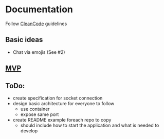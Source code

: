 # Documentation

Follow [CleanCode](https://clean-code-developer.com) guidelines

## Basic ideas
- Chat via emojis (See #2)

## [MVP](./MVP.md)

## ToDo:
- create specification for socket connection
- design basic architecture for everyone to follow
  - use container
  - expose same port
- create README example foreach repo to copy
  - should include how to start the application and what is needed to develop
